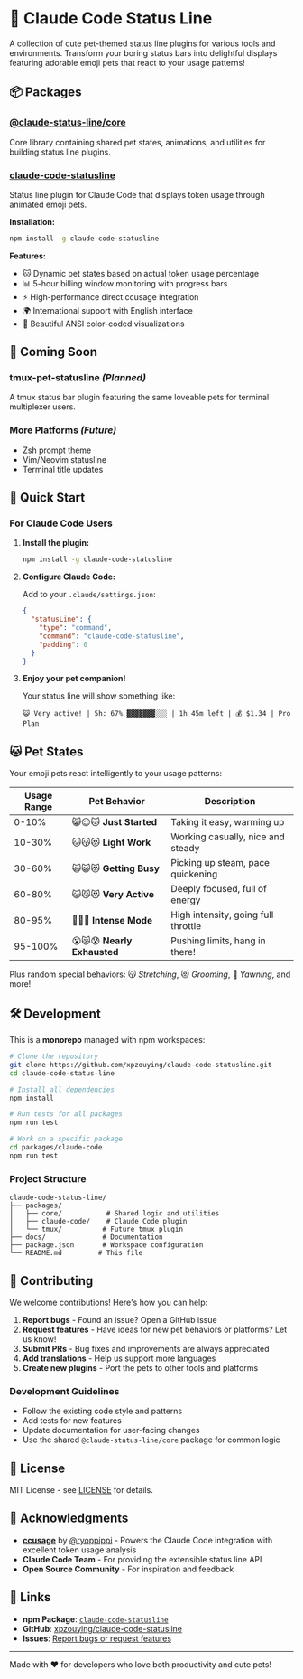 # 🐾 Claude Code Status Line

A collection of cute pet-themed status line plugins for various tools and environments. Transform your boring status bars into delightful displays featuring adorable emoji pets that react to your usage patterns!

## 📦 Packages

### [@claude-status-line/core](./packages/core/)
Core library containing shared pet states, animations, and utilities for building status line plugins.

### [claude-code-statusline](./packages/claude-code/)
Status line plugin for Claude Code that displays token usage through animated emoji pets.

**Installation:**
```bash
npm install -g claude-code-statusline
```

**Features:**
- 🐱 Dynamic pet states based on actual token usage percentage
- 📊 5-hour billing window monitoring with progress bars
- ⚡ High-performance direct ccusage integration
- 🌍 International support with English interface
- 🎨 Beautiful ANSI color-coded visualizations

## 🎯 Coming Soon

### tmux-pet-statusline *(Planned)*
A tmux status bar plugin featuring the same loveable pets for terminal multiplexer users.

### More Platforms *(Future)*
- Zsh prompt theme
- Vim/Neovim statusline
- Terminal title updates

## 🚀 Quick Start

### For Claude Code Users

1. **Install the plugin:**
   ```bash
   npm install -g claude-code-statusline
   ```

2. **Configure Claude Code:**
   
   Add to your `.claude/settings.json`:
   ```json
   {
     "statusLine": {
       "type": "command", 
       "command": "claude-code-statusline",
       "padding": 0
     }
   }
   ```

3. **Enjoy your pet companion!**
   
   Your status line will show something like:
   ```
   😺 Very active! | 5h: 67% ▓▓▓▓▓▓▓░░░ | 1h 45m left | 💰 $1.34 | Pro Plan
   ```

## 🐱 Pet States

Your emoji pets react intelligently to your usage patterns:

| Usage Range | Pet Behavior | Description |
|-------------|--------------|-------------|
| 0-10% | 😸😌🐱 **Just Started** | Taking it easy, warming up |
| 10-30% | 🐱😽😻 **Light Work** | Working casually, nice and steady |
| 30-60% | 🙀😺😻 **Getting Busy** | Picking up steam, pace quickening |
| 60-80% | 😺😼😻 **Very Active** | Deeply focused, full of energy |
| 80-95% | 🤪😼😾 **Intense Mode** | High intensity, going full throttle |
| 95-100% | 😵😿😰 **Nearly Exhausted** | Pushing limits, hang in there! |

Plus random special behaviors: 😽 *Stretching*, 😻 *Grooming*, 🥱 *Yawning*, and more!

## 🛠️ Development

This is a **monorepo** managed with npm workspaces:

```bash
# Clone the repository
git clone https://github.com/xpzouying/claude-code-statusline.git
cd claude-code-status-line

# Install all dependencies
npm install

# Run tests for all packages
npm run test

# Work on a specific package
cd packages/claude-code
npm run test
```

### Project Structure

```
claude-code-status-line/
├── packages/
│   ├── core/           # Shared logic and utilities
│   ├── claude-code/    # Claude Code plugin  
│   └── tmux/          # Future tmux plugin
├── docs/              # Documentation
├── package.json       # Workspace configuration
└── README.md         # This file
```

## 🤝 Contributing

We welcome contributions! Here's how you can help:

1. **Report bugs** - Found an issue? Open a GitHub issue
2. **Request features** - Have ideas for new pet behaviors or platforms? Let us know!
3. **Submit PRs** - Bug fixes and improvements are always appreciated
4. **Add translations** - Help us support more languages
5. **Create new plugins** - Port the pets to other tools and platforms

### Development Guidelines

- Follow the existing code style and patterns
- Add tests for new features
- Update documentation for user-facing changes
- Use the shared `@claude-status-line/core` package for common logic

## 📄 License

MIT License - see [LICENSE](./LICENSE) for details.

## 🙏 Acknowledgments

- **[ccusage](https://github.com/ryoppippi/ccusage)** by [@ryoppippi](https://github.com/ryoppippi) - Powers the Claude Code integration with excellent token usage analysis
- **Claude Code Team** - For providing the extensible status line API
- **Open Source Community** - For inspiration and feedback

## 🔗 Links

- **npm Package**: [`claude-code-statusline`](https://www.npmjs.com/package/claude-code-statusline)
- **GitHub**: [xpzouying/claude-code-statusline](https://github.com/xpzouying/claude-code-statusline)
- **Issues**: [Report bugs or request features](https://github.com/xpzouying/claude-code-statusline/issues)

---

Made with ❤️ for developers who love both productivity and cute pets!